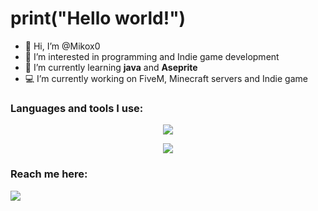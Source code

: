 # print("Hello world!")

- 👋 Hi, I’m @Mikox0
- 👀 I’m interested in programming and Indie game development
- 🌱 I’m currently learning **java** and **Aseprite**<!--**.py**, **.lua**, **.js** and **.css**-->
- 💻 I’m currently working on FiveM, Minecraft servers and Indie game
<!-- - 📫 How to reach me: -->

<!---[![ReadMe Card](https://github-readme-stats.vercel.app/api/pin/?username=Mikox0&repo=mx_carthief)](https://github.com/Mikox0/mx_carthief)--->
<!--[![](https://github-readme-stats.vercel.app/api/pin/?username=Mikox0&repo=Mikox0)](https://github.com/Mikox0/Mikox0)-->

### Languages and tools I use:

<p align="center">
  <a href="https://go-skill-icons.vercel.app/">
    <img
      src="https://go-skill-icons.vercel.app/api/icons?i=lua,python,cs,java,html,css,javascript,mysql"
    />
  </a>
</p>

<p align="center">
  <a href="https://go-skill-icons.vercel.app/">
    <img
      src="https://go-skill-icons.vercel.app/api/icons?i=vscode,mariadb,proxmox,gimp,unity,godot,ubuntu,cloudflare,pycharm,fabricmc,ollama"
    />
  </a>
</p>

### Reach me here:
![](https://dcbadge.limes.pink/api/shield/707880078553645127?theme=discord-inverted?logoColor=presence)
